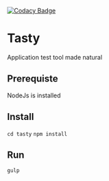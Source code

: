 [![Codacy Badge](https://api.codacy.com/project/badge/Grade/2c45220e364348abab5996625c26fb02)](https://www.codacy.com/app/luciledelobel_602/tasty?utm_source=github.com&amp;utm_medium=referral&amp;utm_content=stalina/tasty&amp;utm_campaign=Badge_Grade)


# Tasty

Application test tool made natural

## Prerequiste

NodeJs is installed

## Install

`cd tasty`
`npm install`

## Run

`gulp`
